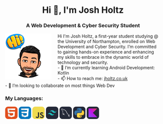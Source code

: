 <h1 align='center'>Hi 👋, I'm Josh Holtz</h1>
<h3 align='center'>A Web Development & Cyber Security Student</h3>    

<img align="left" src="original-6F2018C6-E372-4B90-B8D2-45F3F07D3251.jpeg" alt='welcomeImg' width="150" height="150" style="margin-right: 20px;"/>

<p>
  <div margin-to= 1em; margin-bottom= 1em>
    Hi I'm Josh Holtz, a first-year student studying @ the University of Northampton, enrolled on Web Development and Cyber Security. I’m committed to gaining hands-on experience and enhancing my skills to embrace in the dynamic world of technology and security.
  </div>

  <div>
  - 🌱 I’m currently learning Android Development: Kotlin<br>
  - 📫 How to reach me: <a href="http://www.jholtz.co.uk" target="_blank">jholtz.co.uk</a><br>
  - 👯 I’m looking to collaborate on most things Web Dev

  </div>
</p>

<h3>My Languages: </h3>
<p align="left"> 
  <img src="HTML.svg" width="40" height="40" alt="HTML Logo" />
  <img src="CSS.svg" width="40" height="40" alt="CSS Logo" />
  <img src="JavaScript.svg" width="40" height="40" alt="JS Logo" />
  <img src="TailwindCSS-Dark.svg" width="40" height="40" alt="Tailwind Logo" />
  <img src="MySQL-Dark.svg" width="40" height="40" alt="SQL Logo" />
  <img src="Python-Dark.svg" width="40" height="40" alt="SQL Logo" />
  <img src="Kotlin-Dark.svg" width="40" height="40" alt="SQL Logo" />

</p>

<!--
<h3 align="left">Connect with me:</h3>
<p align="left">
<a href="https://linkedin.com/in/joshua holtz" target="blank"><img align="center" src="https://raw.githubusercontent.com/rahuldkjain/github-profile-readme-generator/master/src/images/icons/Social/linked-in-alt.svg" alt="joshua holtz" height="30" width="40" /></a>
</p>
-->


<!--
**JoshHoltz/JoshHoltz** is a ✨ _special_ ✨ repository because its `README.md` (this file) appears on your GitHub profile.

Here are some ideas to get you started:

- 🔭 I’m currently working on ...
- 🌱 I’m currently learning ...
- 👯 I’m looking to collaborate on ...
- 🤔 I’m looking for help with ...
- 💬 Ask me about ...
- 📫 How to reach me: ...
- 😄 Pronouns: ...
- ⚡ Fun fact: ...
-->
